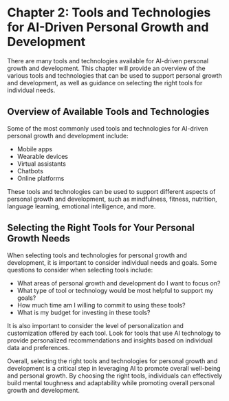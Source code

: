 Chapter 2: Tools and Technologies for AI-Driven Personal Growth and Development
===============================================================================

There are many tools and technologies available for AI-driven personal growth and development. This chapter will provide an overview of the various tools and technologies that can be used to support personal growth and development, as well as guidance on selecting the right tools for individual needs.

Overview of Available Tools and Technologies
--------------------------------------------

Some of the most commonly used tools and technologies for AI-driven personal growth and development include:

* Mobile apps
* Wearable devices
* Virtual assistants
* Chatbots
* Online platforms

These tools and technologies can be used to support different aspects of personal growth and development, such as mindfulness, fitness, nutrition, language learning, emotional intelligence, and more.

Selecting the Right Tools for Your Personal Growth Needs
--------------------------------------------------------

When selecting tools and technologies for personal growth and development, it is important to consider individual needs and goals. Some questions to consider when selecting tools include:

* What areas of personal growth and development do I want to focus on?
* What type of tool or technology would be most helpful to support my goals?
* How much time am I willing to commit to using these tools?
* What is my budget for investing in these tools?

It is also important to consider the level of personalization and customization offered by each tool. Look for tools that use AI technology to provide personalized recommendations and insights based on individual data and preferences.

Overall, selecting the right tools and technologies for personal growth and development is a critical step in leveraging AI to promote overall well-being and personal growth. By choosing the right tools, individuals can effectively build mental toughness and adaptability while promoting overall personal growth and development.


